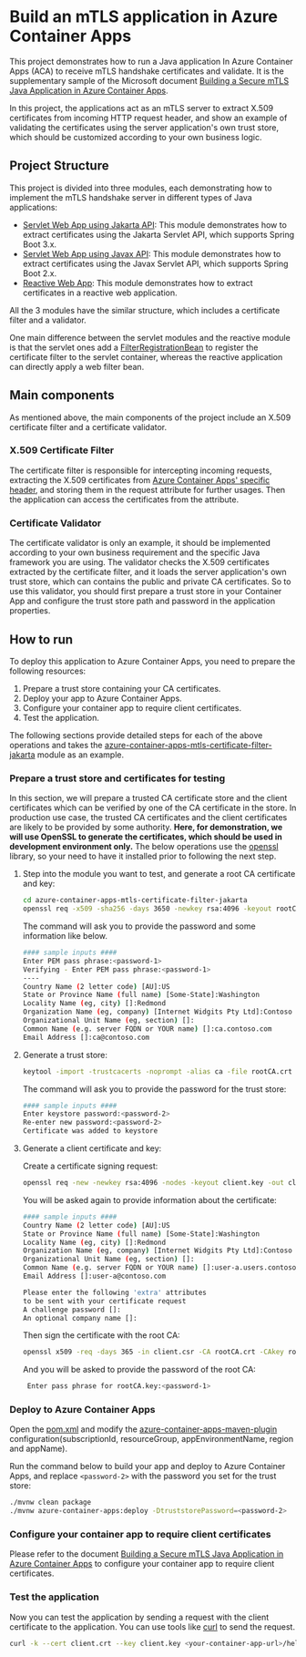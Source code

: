 # Build an mTLS application in Azure Container Apps

This project demonstrates how to run a Java application In Azure Container Apps (ACA) to receive mTLS handshake certificates and validate. It is the supplementary sample of the Microsoft document [Building a Secure mTLS Java Application in Azure Container Apps](https://review.learn.microsoft.com/en-us/azure/container-apps/java-mtls?branch=pr-en-us-291193).

In this project, the applications act as an mTLS server to extract X.509 certificates from incoming HTTP request header, and show an example of validating the certificates using the server application's own trust store, which should be customized according to your own business logic.

## Project Structure

This project is divided into three modules, each demonstrating how to implement the mTLS handshake server in different types of Java applications:

- [Servlet Web App using Jakarta API](azure-container-apps-mtls-certificate-filter-jakarta): This module demonstrates how to extract certificates using the Jakarta Servlet API, which supports Spring Boot 3.x.
- [Servlet Web App using Javax API](azure-container-apps-mtls-certificate-filter-javax): This module demonstrates how to extract certificates using the Javax Servlet API, which supports Spring Boot 2.x.
- [Reactive Web App](azure-container-apps-mtls-certificate-filter-reactive): This module demonstrates how to extract certificates in a reactive web application.

All the 3 modules have the similar structure, which includes a certificate filter and a validator.

One main difference between the servlet modules and the reactive module is that the servlet ones add a [FilterRegistrationBean](azure-container-apps-mtls-certificate-filter-jakarta/src/main/java/com/microsoft/sample/security/servlet/FilterRegistrationBeanConfig.java) to register the certificate filter to the servlet container, whereas the reactive application can directly apply a web filter bean.

## Main components

As mentioned above, the main components of the project include an X.509 certificate filter and a certificate validator.

### X.509 Certificate Filter

The certificate filter is responsible for intercepting incoming requests, extracting the X.509 certificates from [Azure Container Apps' specific header](https://learn.microsoft.com/azure/container-apps/ingress-overview#http-headers), and storing them in the request attribute for further usages. Then the application can access the certificates from the attribute.

### Certificate Validator

The certificate validator is only an example, it should be implemented according to your own business requirement and the specific Java framework you are using. The validator checks the X.509 certificates extracted by the certificate filter, and it loads the server application's own trust store, which can contains the public and private CA certificates. So to use this validator, you should first prepare a trust store in your Container App and configure the trust store path and password in the application properties.

## How to run

To deploy this application to Azure Container Apps, you need to prepare the following resources:

1. Prepare a trust store containing your CA certificates.
2. Deploy your app to Azure Container Apps.
3. Configure your container app to require client certificates.
4. Test the application.

The following sections provide detailed steps for each of the above operations and takes the [azure-container-apps-mtls-certificate-filter-jakarta](azure-container-apps-mtls-certificate-filter-jakarta) module as an example.

### Prepare a trust store and certificates for testing

In this section, we will prepare a trusted CA certificate store and the client certificates which can be verified by one of the CA certificate in the store. In production use case, the trusted CA certificates and the client certificates are likely to be provided by some authority. **Here, for demonstration, we will use OpenSSL to generate the certificates, which should be used in development environment only.** The below operations use the [openssl](https://wiki.openssl.org/index.php/Binaries) library, so your need to have it installed prior to following the next step.

1. Step into the module you want to test, and generate a root CA certificate and key:

    ```bash
    cd azure-container-apps-mtls-certificate-filter-jakarta
    openssl req -x509 -sha256 -days 3650 -newkey rsa:4096 -keyout rootCA.key -out rootCA.crt
    ```
   The command will ask you to provide the password and some information like below.

   ```bash
   #### sample inputs ####
   Enter PEM pass phrase:<password-1>
   Verifying - Enter PEM pass phrase:<password-1>
   ----
   Country Name (2 letter code) [AU]:US
   State or Province Name (full name) [Some-State]:Washington
   Locality Name (eg, city) []:Redmond
   Organization Name (eg, company) [Internet Widgits Pty Ltd]:Contoso
   Organizational Unit Name (eg, section) []:
   Common Name (e.g. server FQDN or YOUR name) []:ca.contoso.com
   Email Address []:ca@contoso.com
   ```

2. Generate a trust store:

    ```bash
    keytool -import -trustcacerts -noprompt -alias ca -file rootCA.crt -keystore truststore.jks
    ```
   The command will ask you to provide the password for the trust store:
   ```bash
   #### sample inputs ####
   Enter keystore password:<password-2>
   Re-enter new password:<password-2>
   Certificate was added to keystore
   ```

3. Generate a client certificate and key:

   Create a certificate signing request:
    ```bash
    openssl req -new -newkey rsa:4096 -nodes -keyout client.key -out client.csr
    ```
   You will be asked again to provide information about the certificate:
   ```bash
   #### sample inputs ####
   Country Name (2 letter code) [AU]:US
   State or Province Name (full name) [Some-State]:Washington
   Locality Name (eg, city) []:Redmond
   Organization Name (eg, company) [Internet Widgits Pty Ltd]:Contoso
   Organizational Unit Name (eg, section) []:
   Common Name (e.g. server FQDN or YOUR name) []:user-a.users.contoso.com
   Email Address []:user-a@contoso.com
   
   Please enter the following 'extra' attributes
   to be sent with your certificate request
   A challenge password []:
   An optional company name []:
   ```

   Then sign the certificate with the root CA:
    ```bash
    openssl x509 -req -days 365 -in client.csr -CA rootCA.crt -CAkey rootCA.key -CAcreateserial -out client.crt
    ```
   And you will be asked to provide the password of the root CA:
   ```bash
    Enter pass phrase for rootCA.key:<password-1>
   ```

### Deploy to Azure Container Apps

Open the [pom.xml](azure-container-apps-mtls-certificate-filter-jakarta/pom.xml) and modify the [azure-container-apps-maven-plugin](https://github.com/microsoft/azure-maven-plugins/wiki/Azure-Container-Apps:-Deploy) configuration(subscriptionId, resourceGroup, appEnvironmentName, region and appName).

Run the command below to build your app and deploy to Azure Container Apps, and replace `<password-2>` with the password you set for the trust store:

```bash
./mvnw clean package
./mvnw azure-container-apps:deploy -DtruststorePassword=<password-2>
```

### Configure your container app to require client certificates

Please refer to the document [Building a Secure mTLS Java Application in Azure Container Apps](https://review.learn.microsoft.com/en-us/azure/container-apps/java-mtls?branch=pr-en-us-291193) to configure your container app to require client certificates.

### Test the application

Now you can test the application by sending a request with the client certificate to the application. You can use tools like [curl](https://curl.se/) to send the request.

 ```bash
 curl -k --cert client.crt --key client.key <your-container-app-url>/hello
 ```
